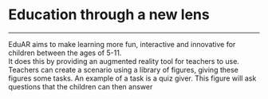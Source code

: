 # Education through a new lens
***
<p>EduAR aims to make learning more fun, interactive and innovative for children between the ages of 5-11.
<br/>
It does this by providing an augmented reality tool for teachers to use. Teachers can create a scenario using a library of figures, giving these figures some tasks. An  example of a task is a quiz giver. This figure will ask questions that the children can then answer</p>